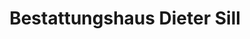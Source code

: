 ---
title: "Bestattungshaus Dieter Sill"
url: /petershagen/bestattungshaus-dieter-sill/
shop: Bestattungen
---